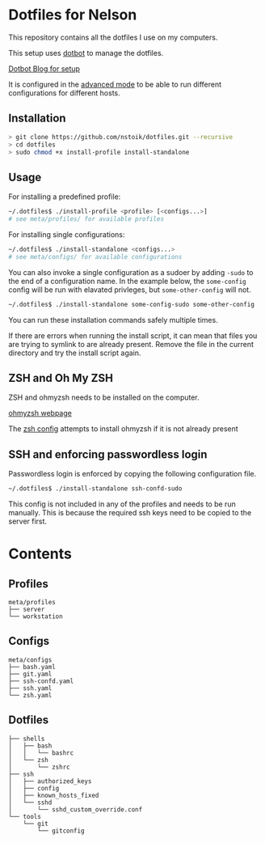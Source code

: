# Dotfiles for Nelson

This repository contains all the dotfiles I use on my computers. 

This setup uses [dotbot](https://github.com/anishathalye/dotbot) to manage the dotfiles. 

[Dotbot Blog for setup](https://www.elliotdenolf.com/posts/bootstrap-your-dotfiles-with-dotbot)

It is configured in the [advanced mode](https://github.com/anishathalye/dotbot/wiki/Tips-and-Tricks#how-can-i-have-different-groups-of-tasks-for-different-hosts-with-different-configurations) to be able to run different configurations for different hosts.

## Installation
``` bash
> git clone https://github.com/nstoik/dotfiles.git --recursive
> cd dotfiles
> sudo chmod +x install-profile install-standalone

```
## Usage
For installing a predefined profile:

``` bash
~/.dotfiles$ ./install-profile <profile> [<configs...>]
# see meta/profiles/ for available profiles
```

For installing single configurations:
``` bash
~/.dotfiles$ ./install-standalone <configs...>
# see meta/configs/ for available configurations
```

You can also invoke a single configuration as a sudoer by adding `-sudo` to the end of a configuration name. In the example below, the `some-config` config will be run with elavated privleges, but `some-other-config` will not.
``` bash
~/.dotfiles$ ./install-standalone some-config-sudo some-other-config
```


You can run these installation commands safely multiple times.

If there are errors when running the install script, it can mean that files you are trying to symlink to are already present. Remove the file in the current directory and try the install script again.

## ZSH and Oh My ZSH
ZSH and ohmyzsh needs to be installed on the computer.

[ohmyzsh webpage](https://github.com/ohmyzsh/ohmyzsh)

The [zsh config](meta\configs\zsh.yaml) attempts to install ohmyzsh if it is not already present
## SSH and enforcing passwordless login
Passwordless login is enforced by copying the following configuration file.

``` bash
~/.dotfiles$ ./install-standalone ssh-confd-sudo
```

This config is not included in any of the profiles and needs to be run manually. This is because the required ssh keys need to be copied to the server first.

# Contents
## Profiles
```
meta/profiles
├── server
└── workstation
```
## Configs
```
meta/configs
├── bash.yaml
├── git.yaml
├── ssh-confd.yaml
├── ssh.yaml
└── zsh.yaml
```
## Dotfiles
```
├── shells
│   ├── bash
│   │   └── bashrc
│   └── zsh
│       └── zshrc
├── ssh
│   ├── authorized_keys
│   ├── config
│   ├── known_hosts_fixed
│   └── sshd
│       └── sshd_custom_override.conf
└── tools
    └── git
        └── gitconfig
```